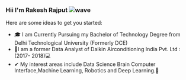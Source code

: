 ### Hii I'm Rakesh Rajput ![wave](https://user-images.githubusercontent.com/82255254/117077912-8ed44200-ad56-11eb-8a04-bf0adcd6a4a7.gif)



Here are some ideas to get you started:

- 🎓 I am Currently Pursuing my Bachelor of Technology Degree from Delhi Technological University (Formerly DCE)
- 🤵I am a former Data Analyst of Daikin Airconditioning India Pvt. Ltd : (2017- 2018)💻
- ✔ My interest areas include Data Science Brain Computer Interface,Machine Learning, Robotics and Deep Learning.🤵

